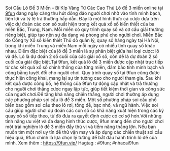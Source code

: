 Soi Cầu Lô Đề 3 Miền – Bí Kíp Vàng Từ Các Cao Thủ
Lô đề 3 miền online tại [9fun](https://9fun.vip/) đang ngày càng thu hút đông đảo người chơi nhờ vào tính minh bạch, tiện lợi và tỷ lệ trả thưởng hấp dẫn. Đây là một hình thức cá cược dựa trên việc dự đoán các con số xuất hiện trong kết quả xổ số kiến thiết của ba miền Bắc, Trung, Nam. Mỗi miền có quy trình quay số và cơ cấu giải thưởng riêng biệt, giúp tạo nên sự đa dạng và phong phú cho người chơi. Miền Bắc do Công ty Xổ số kiến thiết Thủ đô quản lý, quay số hàng ngày tại Hà Nội, trong khi miền Trung và miền Nam mỗi ngày có nhiều tỉnh quay số khác nhau. Điểm đặc biệt của lô đề 3 miền là sự phân biệt giữa hai loại cược: lô và đề. Lô là dự đoán 2 số cuối của các giải xổ số, còn đề là dự đoán 2 số cuối của giải đặc biệt.Tại 9fun, kết quả lô đề 3 miền được cập nhật trực tiếp từ các kết quả xổ số chính thống của từng miền, đảm bảo tính minh bạch và công bằng tuyệt đối cho người chơi. Quy trình quay số tại 9fun cũng được thực hiện công khai, mang lại sự tin tưởng cao cho người tham gia. Sau khi kết quả được công bố, hệ thống của 9fun tự động cập nhật và trả thưởng cho người chơi thắng cược ngay lập tức, giúp tiết kiệm thời gian và công sức của người chơi.Để tăng khả năng chiến thắng, người chơi thường áp dụng các phương pháp soi cầu lô đề 3 miền. Một số phương pháp soi cầu phổ biến bao gồm soi cầu theo lô rơi, tổng đề, bạc nhớ, và ngũ hành. Việc soi cầu giúp người chơi dự đoán các con số có khả năng xuất hiện trong các kỳ quay xổ số tiếp theo, từ đó đưa ra quyết định cược có cơ sở hơn.Với những tính năng ưu việt và đa dạng hình thức cược, 9fun mang đến cho người chơi một trải nghiệm lô đề 3 miền đầy thú vị và tiềm năng thắng lớn. Nếu bạn muốn tìm một nơi uy tín để thử vận may và áp dụng các chiến thuật soi cầu hiệu quả, 9fun chính là lựa chọn lý tưởng để bắt đầu hành trình lô đề của mình.
Xem thêm : https://9fun.vip/
Hagtag : #9fun; #nhacai9fun
